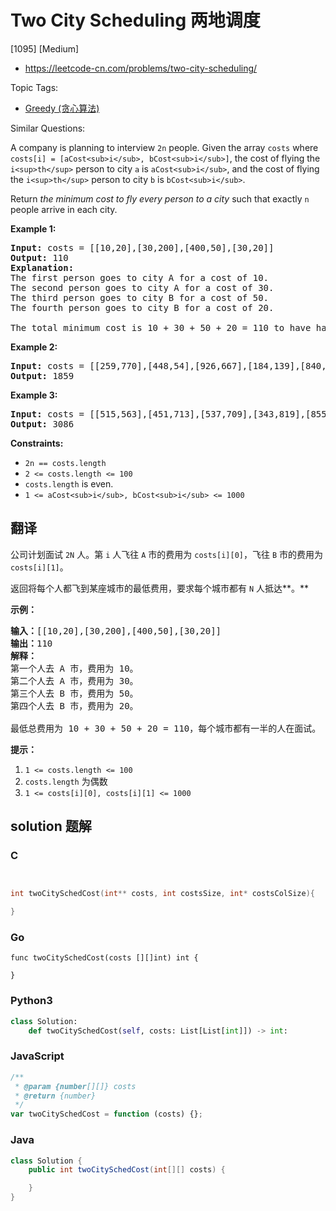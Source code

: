# Two City Scheduling 两地调度

[1095] [Medium]

- https://leetcode-cn.com/problems/two-city-scheduling/

Topic Tags:

- [Greedy (贪心算法)](https://leetcode-cn.com/tag/greedy/)

Similar Questions:

A company is planning to interview `2n` people. Given the array `costs` where `costs[i] = [aCost<sub>i</sub>, bCost<sub>i</sub>]`, the cost of flying the `i<sup>th</sup>` person to city `a` is `aCost<sub>i</sub>`, and the cost of flying the `i<sup>th</sup>` person to city `b` is `bCost<sub>i</sub>`.

Return _the minimum cost to fly every person to a city_ such that exactly `n` people arrive in each city.

**Example 1:**

<pre><strong>Input:</strong> costs = [[10,20],[30,200],[400,50],[30,20]]
<strong>Output:</strong> 110
<strong>Explanation: </strong>
The first person goes to city A for a cost of 10.
The second person goes to city A for a cost of 30.
The third person goes to city B for a cost of 50.
The fourth person goes to city B for a cost of 20.

The total minimum cost is 10 + 30 + 50 + 20 = 110 to have half the people interviewing in each city.
</pre>

**Example 2:**

<pre><strong>Input:</strong> costs = [[259,770],[448,54],[926,667],[184,139],[840,118],[577,469]]
<strong>Output:</strong> 1859
</pre>

**Example 3:**

<pre><strong>Input:</strong> costs = [[515,563],[451,713],[537,709],[343,819],[855,779],[457,60],[650,359],[631,42]]
<strong>Output:</strong> 3086
</pre>

**Constraints:**

- `2n == costs.length`
- `2 <= costs.length <= 100`
- `costs.length` is even.
- `1 <= aCost<sub>i</sub>, bCost<sub>i</sub> <= 1000`

## 翻译

公司计划面试 `2N` 人。第 `i` 人飞往 `A` 市的费用为 `costs[i][0]`，飞往 `B` 市的费用为 `costs[i][1]`。

返回将每个人都飞到某座城市的最低费用，要求每个城市都有 `N` 人抵达**。**

**示例：**

<pre><strong>输入：</strong>[[10,20],[30,200],[400,50],[30,20]]
<strong>输出：</strong>110
<strong>解释：</strong>
第一个人去 A 市，费用为 10。
第二个人去 A 市，费用为 30。
第三个人去 B 市，费用为 50。
第四个人去 B 市，费用为 20。

最低总费用为 10 + 30 + 50 + 20 = 110，每个城市都有一半的人在面试。
</pre>

**提示：**

1.  `1 <= costs.length <= 100`
2.  `costs.length` 为偶数
3.  `1 <= costs[i][0], costs[i][1] <= 1000`

## solution 题解

### C

```c


int twoCitySchedCost(int** costs, int costsSize, int* costsColSize){

}
```

### Go

```golang
func twoCitySchedCost(costs [][]int) int {

}
```

### Python3

```python
class Solution:
    def twoCitySchedCost(self, costs: List[List[int]]) -> int:
```

### JavaScript

```javascript
/**
 * @param {number[][]} costs
 * @return {number}
 */
var twoCitySchedCost = function (costs) {};
```

### Java

```java
class Solution {
    public int twoCitySchedCost(int[][] costs) {

    }
}
```
